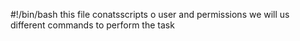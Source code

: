 #!/bin/bash
this file conatsscripts o user and permissions
we will us different commands to  perform the task
